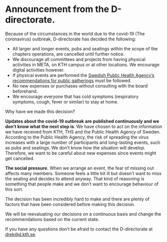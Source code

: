 # Announcement from the D-directorate.

Because of the circumstances in the world due to the covid-19 (The coronavirus) outbreak, D-directorate has decided the following:
* All larger and longer events, pubs and seatings within the scope of the chapters operations, are cancelled until further notice.
* We discourage all committees and projects from having physical activities in META, on KTH campus or at other locations. We encourage digital activities however.
* If physical events are performed the [Swedish Public Health Agency’s recommendations for public gatherings](https://www.folkhalsomyndigheten.se/smittskydd-beredskap/utbrott/aktuella-utbrott/covid-19/information-till-arrangorer-av-evenemang/) must be followed.
* No new expenses or purchases without consulting with the board beforehand.
* We encourage everyone that has cold symptoms (respiratory symptoms, cough, fever or similar) to stay at home.

Why have we made this decision?

**Updates about the covid-19 outbreak are published continuously and we don’t know what the next step is**. We have chosen to act on the information we have received from KTH, THS and the Public Health Agency of Sweden. According to the Public Health Agency, the risk of spreading the virus increases with a large number of participants and long-lasting events, such as pubs and seatings. We don’t know how the situation will develop. Therefore, we want to be careful about new expenses since events might get cancelled.

**The social pressure.** When we arrange an event, the fear of missing out affects many members. Someone feels a little bit ill but doesn’t want to miss the seating and decides to attend anyway. That kind of reasoning is something that people make and we don’t want to encourage behaviour of this sort.

The decision has been incredibly hard to make and there are plenty of factors that have been considered before making this decision.

We will be reevaluating our decisions on a continuous basis and change the recommendations based on the current state.

If you have any questions don’t be afraid to contact the D-directorate at [drek@d.kth.se](mailto:drek@d.kth.se.).
